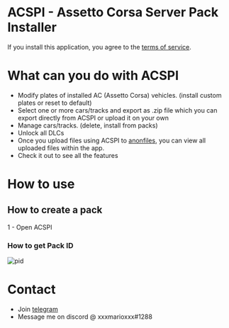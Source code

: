 # ACSPI - Assetto Corsa Server Pack Installer

If you install this application, you agree to the [terms of service](/tos.md).



# What can you do with ACSPI

- Modify plates of installed AC (Assetto Corsa) vehicles. (install custom plates or reset to default)
- Select one or more cars/tracks and export as .zip file which you can export directly from ACSPI or upload it on your own
- Manage cars/tracks. (delete, install from packs)
- Unlock all DLCs
- Once you upload files using ACSPI to [anonfiles](https://anonfiles.com/), you can view all uploaded files within the app.
- Check it out to see all the features

# How to use
## How to create a pack
1 - Open ACSPI
### How to get Pack ID
![pid](https://user-images.githubusercontent.com/72668032/158903933-e9c8c978-3cb1-4f49-a39a-cf8d29abf995.png)



# Contact
- Join [telegram](https://t.me/acspidev)
- Message me on discord @ xxxmarioxxx#1288

